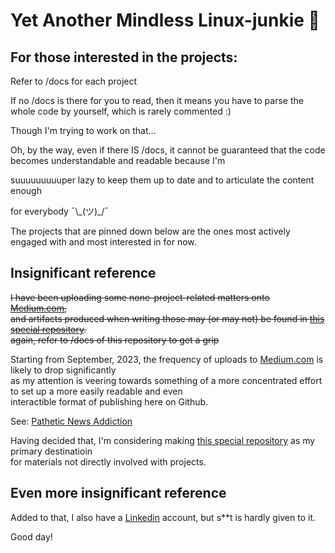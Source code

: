 # Yet Another Mindless Linux-junkie :zany_face:

## For those interested in the projects:

Refer to /docs for each project

If no /docs is there for you to read, then it means you have to parse the whole code by yourself, which is rarely commented :)

Though I'm trying to work on that...

Oh, by the way, even if there IS /docs, it cannot be guaranteed that the code becomes  understandable and readable because I'm

suuuuuuuuuper lazy to keep them up to date and to articulate the content enough

for everybody ¯\\\_(ツ)_/¯

The projects that are pinned down below are the ones most actively engaged with and most interested in for now.


## Insignificant reference

~~I have been uploading some none-project-related matters onto [Medium.com](https://medium.com/@seantywork),\
and artifacts produced when writing those may (or may not) be found in [this special repository](https://github.com/seantywork/seantywork).\
again, refer to /docs of this repository to get a grip~~

Starting from September, 2023, the frequency of uploads to [Medium.com](https://medium.com/@seantywork) is likely to drop significantly\
as my attention is veering towards something of a more concentrated effort to set up a more easily readable and even\
interactible format of publishing here on Github.

See: [Pathetic News Addiction](https://github.com/seantywork/pathetic-news-addction)

Having decided that, I'm considering making [this special repository](https://github.com/seantywork/seantywork) as my primary destinatioin\
for materials not directly involved with projects.


## Even more insignificant reference

Added to that, I also have a [Linkedin](https://www.linkedin.com/in/sean-taehoon-yoon/) account, but s**t is hardly given to it.

Good day!





